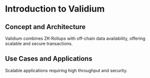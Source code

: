 # Introduction to Validium

## Concept and Architecture
Validium combines ZK-Rollups with off-chain data availability, offering scalable and secure transactions.

## Use Cases and Applications
Scalable applications requiring high throughput and security.
